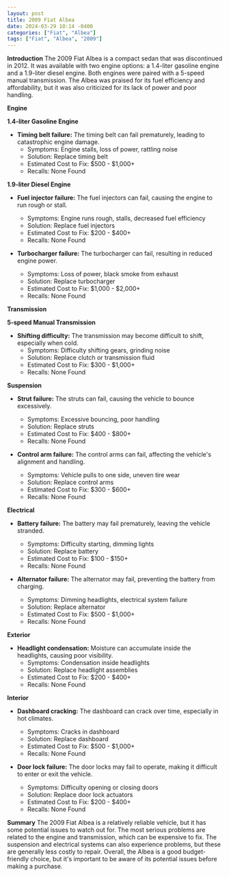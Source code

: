 ```yaml
---
layout: post
title: 2009 Fiat Albea
date: 2024-03-29 10:14 -0400
categories: ["Fiat", "Albea"]
tags: ["Fiat", "Albea", "2009"]
---
```

**Introduction**
The 2009 Fiat Albea is a compact sedan that was discontinued in 2012. It was available with two engine options: a 1.4-liter gasoline engine and a 1.9-liter diesel engine. Both engines were paired with a 5-speed manual transmission. The Albea was praised for its fuel efficiency and affordability, but it was also criticized for its lack of power and poor handling.

**Engine**

**1.4-liter Gasoline Engine**
* **Timing belt failure:** The timing belt can fail prematurely, leading to catastrophic engine damage.
    * Symptoms: Engine stalls, loss of power, rattling noise
    * Solution: Replace timing belt
    * Estimated Cost to Fix: $500 - $1,000+
    * Recalls: None Found

**1.9-liter Diesel Engine**
* **Fuel injector failure:** The fuel injectors can fail, causing the engine to run rough or stall.
    * Symptoms: Engine runs rough, stalls, decreased fuel efficiency
    * Solution: Replace fuel injectors
    * Estimated Cost to Fix: $200 - $400+
    * Recalls: None Found

* **Turbocharger failure:** The turbocharger can fail, resulting in reduced engine power.
    * Symptoms: Loss of power, black smoke from exhaust
    * Solution: Replace turbocharger
    * Estimated Cost to Fix: $1,000 - $2,000+
    * Recalls: None Found

**Transmission**

**5-speed Manual Transmission**
* **Shifting difficulty:** The transmission may become difficult to shift, especially when cold.
    * Symptoms: Difficulty shifting gears, grinding noise
    * Solution: Replace clutch or transmission fluid
    * Estimated Cost to Fix: $300 - $1,000+
    * Recalls: None Found

**Suspension**

* **Strut failure:** The struts can fail, causing the vehicle to bounce excessively.
    * Symptoms: Excessive bouncing, poor handling
    * Solution: Replace struts
    * Estimated Cost to Fix: $400 - $800+
    * Recalls: None Found

* **Control arm failure:** The control arms can fail, affecting the vehicle's alignment and handling.
    * Symptoms: Vehicle pulls to one side, uneven tire wear
    * Solution: Replace control arms
    * Estimated Cost to Fix: $300 - $600+
    * Recalls: None Found

**Electrical**

* **Battery failure:** The battery may fail prematurely, leaving the vehicle stranded.
    * Symptoms: Difficulty starting, dimming lights
    * Solution: Replace battery
    * Estimated Cost to Fix: $100 - $150+
    * Recalls: None Found

* **Alternator failure:** The alternator may fail, preventing the battery from charging.
    * Symptoms: Dimming headlights, electrical system failure
    * Solution: Replace alternator
    * Estimated Cost to Fix: $500 - $1,000+
    * Recalls: None Found

**Exterior**

* **Headlight condensation:** Moisture can accumulate inside the headlights, causing poor visibility.
    * Symptoms: Condensation inside headlights
    * Solution: Replace headlight assemblies
    * Estimated Cost to Fix: $200 - $400+
    * Recalls: None Found

**Interior**

* **Dashboard cracking:** The dashboard can crack over time, especially in hot climates.
    * Symptoms: Cracks in dashboard
    * Solution: Replace dashboard
    * Estimated Cost to Fix: $500 - $1,000+
    * Recalls: None Found

* **Door lock failure:** The door locks may fail to operate, making it difficult to enter or exit the vehicle.
    * Symptoms: Difficulty opening or closing doors
    * Solution: Replace door lock actuators
    * Estimated Cost to Fix: $200 - $400+
    * Recalls: None Found

**Summary**
The 2009 Fiat Albea is a relatively reliable vehicle, but it has some potential issues to watch out for. The most serious problems are related to the engine and transmission, which can be expensive to fix. The suspension and electrical systems can also experience problems, but these are generally less costly to repair. Overall, the Albea is a good budget-friendly choice, but it's important to be aware of its potential issues before making a purchase.

